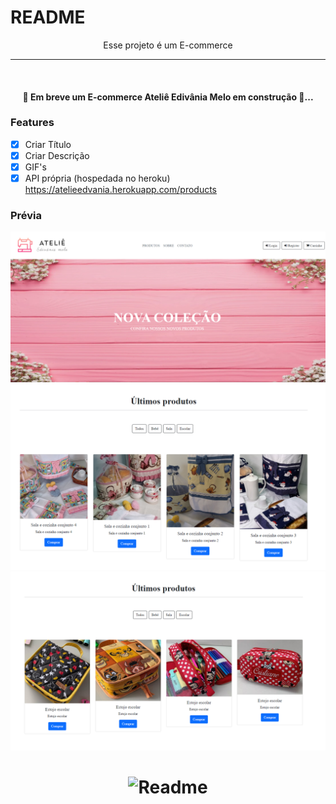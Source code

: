 # README
<p align="center"> Esse projeto é um E-commerce </p>



---
<br>

<h4 align="center">
 🚧 Em breve um E-commerce Ateliê Edivânia Melo em construção 🚧...
  </h4>

### Features
- [X] Criar Título
- [X] Criar Descrição
- [X] GIF's
- [X] API própria (hospedada no heroku) https://atelieedvania.herokuapp.com/products

### Prévia

<img alt="previa" src="./atelie.png"> 

<img alt="products" src="/lastproducts2.png">

<img alt="products" src="/lastproducts3.png">

<h1 align="center">
  <img alt="Readme" title="Readme" src="https://rafaelherculano.com.br/assets/images/busy.gif" />
</h1>
